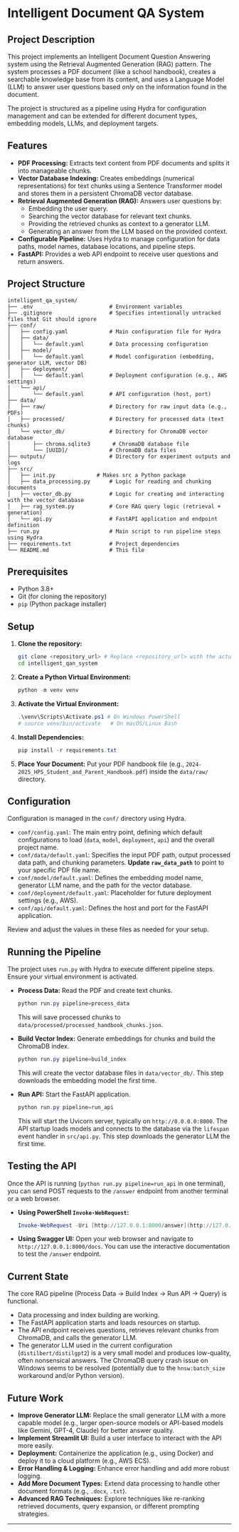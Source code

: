 # Intelligent Document QA System

## Project Description

This project implements an Intelligent Document Question Answering system using the Retrieval Augmented Generation (RAG) pattern. The system processes a PDF document (like a school handbook), creates a searchable knowledge base from its content, and uses a Language Model (LLM) to answer user questions based *only* on the information found in the document.

The project is structured as a pipeline using Hydra for configuration management and can be extended for different document types, embedding models, LLMs, and deployment targets.

## Features

* **PDF Processing:** Extracts text content from PDF documents and splits it into manageable chunks.
* **Vector Database Indexing:** Creates embeddings (numerical representations) for text chunks using a Sentence Transformer model and stores them in a persistent ChromaDB vector database.
* **Retrieval Augmented Generation (RAG):** Answers user questions by:
    * Embedding the user query.
    * Searching the vector database for relevant text chunks.
    * Providing the retrieved chunks as context to a generator LLM.
    * Generating an answer from the LLM based on the provided context.
* **Configurable Pipeline:** Uses Hydra to manage configuration for data paths, model names, database locations, and pipeline steps.
* **FastAPI:** Provides a web API endpoint to receive user questions and return answers.

## Project Structure
```
intelligent_qa_system/
├── .env                        # Environment variables
├── .gitignore                  # Specifies intentionally untracked files that Git should ignore
├── conf/
│   ├── config.yaml             # Main configuration file for Hydra
│   ├── data/
│   │   └── default.yaml        # Data processing configuration
│   ├── model/
│   │   └── default.yaml        # Model configuration (embedding, generator LLM, vector DB)
│   ├── deployment/
│   │   └── default.yaml        # Deployment configuration (e.g., AWS settings)
│   └── api/
│       └── default.yaml        # API configuration (host, port)
├── data/
│   ├── raw/                    # Directory for raw input data (e.g., PDFs)
│   ├── processed/              # Directory for processed data (text chunks)
│   └── vector_db/              # Directory for ChromaDB vector database
│       ├── chroma.sqlite3       # ChromaDB database file
│       └── [UUID]/             # ChromaDB data files
├── outputs/                    # Directory for experiment outputs and logs
├── src/
│   ├── init.py             # Makes src a Python package
│   ├── data_processing.py      # Logic for reading and chunking documents
│   ├── vector_db.py            # Logic for creating and interacting with the vector database
│   ├── rag_system.py           # Core RAG query logic (retrieval + generation)
│   └── api.py                  # FastAPI application and endpoint definition
├── run.py                      # Main script to run pipeline steps using Hydra
├── requirements.txt            # Project dependencies
└── README.md                   # This file
```


## Prerequisites

* Python 3.8+
* Git (for cloning the repository)
* `pip` (Python package installer)

## Setup

1.  **Clone the repository:**
    ```bash
    git clone <repository_url> # Replace <repository_url> with the actual URL
    cd intelligent_qan_system
    ```
2.  **Create a Python Virtual Environment:**
    ```powershell
    python -m venv venv
    ```
3.  **Activate the Virtual Environment:**
    ```powershell
    .\venv\Scripts\Activate.ps1 # On Windows PowerShell
    # source venv/bin/activate   # On macOS/Linux Bash
    ```
4.  **Install Dependencies:**
    ```powershell
    pip install -r requirements.txt
    ```
5.  **Place Your Document:** Put your PDF handbook file (e.g., `2024-2025_HPS_Student_and_Parent_Handbook.pdf`) inside the `data/raw/` directory.

## Configuration

Configuration is managed in the `conf/` directory using Hydra.

* `conf/config.yaml`: The main entry point, defining which default configurations to load (`data`, `model`, `deployment`, `api`) and the overall project name.
* `conf/data/default.yaml`: Specifies the input PDF path, output processed data path, and chunking parameters. **Update `raw_data_path`** to point to your specific PDF file name.
* `conf/model/default.yaml`: Defines the embedding model name, generator LLM name, and the path for the vector database.
* `conf/deployment/default.yaml`: Placeholder for future deployment settings (e.g., AWS).
* `conf/api/default.yaml`: Defines the host and port for the FastAPI application.

Review and adjust the values in these files as needed for your setup.

## Running the Pipeline

The project uses `run.py` with Hydra to execute different pipeline steps. Ensure your virtual environment is activated.

* **Process Data:** Read the PDF and create text chunks.
    ```powershell
    python run.py pipeline=process_data
    ```
    This will save processed chunks to `data/processed/processed_handbook_chunks.json`.

* **Build Vector Index:** Generate embeddings for chunks and build the ChromaDB index.
    ```powershell
    python run.py pipeline=build_index
    ```
    This will create the vector database files in `data/vector_db/`. This step downloads the embedding model the first time.

* **Run API:** Start the FastAPI application.
    ```powershell
    python run.py pipeline=run_api
    ```
    This will start the Uvicorn server, typically on `http://0.0.0.0:8000`. The API startup loads models and connects to the database via the `lifespan` event handler in `src/api.py`. This step downloads the generator LLM the first time.

## Testing the API

Once the API is running (`python run.py pipeline=run_api` in one terminal), you can send POST requests to the `/answer` endpoint from another terminal or a web browser.

* **Using PowerShell `Invoke-WebRequest`:**
    ```powershell
    Invoke-WebRequest -Uri [http://127.0.0.1:8000/answer](http://127.0.0.1:8000/answer) -Method POST -Headers @{"Content-Type" = "application/json"} -Body '{"question": "What is the school\'s policy on student conduct?"}'
    ```

* **Using Swagger UI:**
    Open your web browser and navigate to `http://127.0.0.1:8000/docs`. You can use the interactive documentation to test the `/answer` endpoint.

## Current State

The core RAG pipeline (Process Data -> Build Index -> Run API -> Query) is functional.

* Data processing and index building are working.
* The FastAPI application starts and loads resources on startup.
* The API endpoint receives questions, retrieves relevant chunks from ChromaDB, and calls the generator LLM.
* The generator LLM used in the current configuration (`distilbert/distilgpt2`) is a very small model and produces low-quality, often nonsensical answers. The ChromaDB query crash issue on Windows seems to be resolved (potentially due to the `hnsw:batch_size` workaround and/or Python version).

## Future Work

* **Improve Generator LLM:** Replace the small generator LLM with a more capable model (e.g., larger open-source models or API-based models like Gemini, GPT-4, Claude) for better answer quality.
* **Implement Streamlit UI:** Build a user interface to interact with the API more easily.
* **Deployment:** Containerize the application (e.g., using Docker) and deploy it to a cloud platform (e.g., AWS ECS).
* **Error Handling & Logging:** Enhance error handling and add more robust logging.
* **Add More Document Types:** Extend data processing to handle other document formats (e.g., `.docx`, `.txt`).
* **Advanced RAG Techniques:** Explore techniques like re-ranking retrieved documents, query expansion, or different prompting strategies.

---

